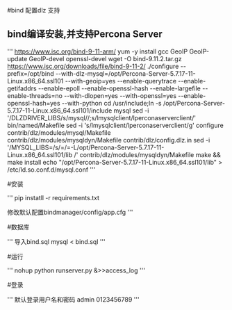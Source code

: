 #bind 配置dlz 支持

## bind编译安装,并支持Percona Server

'''
https://www.isc.org/bind-9-11-arm/
yum -y install  gcc GeoIP GeoIP-update GeoIP-devel openssl-devel
wget -O bind-9.11.2.tar.gz  https://www.isc.org/downloads/file/bind-9-11-2/
 ./configure --prefix=/opt/bind --with-dlz-mysql=/opt/Percona-Server-5.7.17-11-Linux.x86_64.ssl101  --with-geoip=yes --enable-querytrace --enable-getifaddrs --enable-epoll  --enable-openssl-hash --enable-largefile --enable-threads=no  --with-dlopen=yes --with-openssl=yes --enable-openssl-hash=yes --with-python
cd /usr/include;ln -s /opt/Percona-Server-5.7.17-11-Linux.x86_64.ssl101/include mysql
sed -i '/DLZDRIVER_LIBS/s/mysql//;s/lmysqlclient/lperconaserverclient/' bin/named/Makefile
sed -i 's/lmysqlclient/lperconaserverclient/g' configure contrib/dlz/modules/mysql/Makefile contrib/dlz/modules/mysqldyn/Makefile contrib/dlz/config.dlz.in
sed -i '/MYSQL_LIBS=/s/=/=-L\/opt\/Percona-Server-5.7.17-11-Linux.x86_64.ssl101\/lib  /' contrib/dlz/modules/mysqldyn/Makefile
make && make install
echo "/opt/Percona-Server-5.7.17-11-Linux.x86_64.ssl101/lib" > /etc/ld.so.conf.d/mysql.conf
'''

#安装

'''
pip instatll -r requirements.txt

修改默认配置bindmanager/config/app.cfg
'''

#数据库

'''
导入bind.sql
mysql < bind.sql
'''

#运行

'''
nohup python runserver.py &>>access_log 
'''

#登录

'''
默认登录用户名和密码
admin 0123456789
'''
